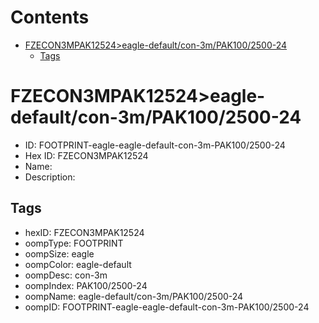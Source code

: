 



Contents
========

* [FZECON3MPAK12524>eagle-default/con-3m/PAK100/2500-24](#fzecon3mpak12524eagle-defaultcon-3mpak1002500-24)
	* [Tags](#tags)

# FZECON3MPAK12524>eagle-default/con-3m/PAK100/2500-24

- ID: FOOTPRINT-eagle-eagle-default-con-3m-PAK100/2500-24
- Hex ID: FZECON3MPAK12524
- Name: 
- Description: 

## Tags

- hexID: FZECON3MPAK12524
- oompType: FOOTPRINT
- oompSize: eagle
- oompColor: eagle-default
- oompDesc: con-3m
- oompIndex: PAK100/2500-24
- oompName: eagle-default/con-3m/PAK100/2500-24
- oompID: FOOTPRINT-eagle-eagle-default-con-3m-PAK100/2500-24
